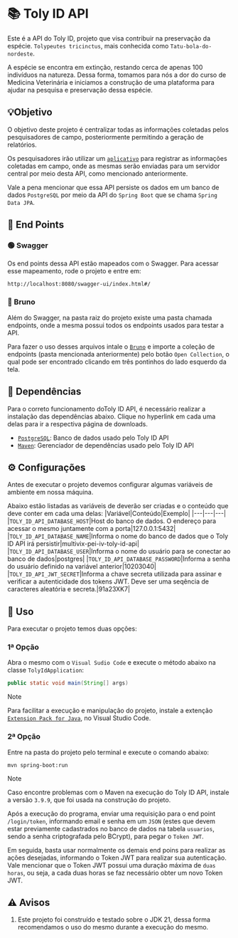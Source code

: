 # 📚 Toly ID API
Este é a API do Toly ID, projeto que visa contribuir na preservação da espécie. `Tolypeutes tricinctus`, mais conhecida como `Tatu-bola-do-nordeste`.

A espécie se encontra em extinção, restando cerca de apenas 100 indivíduos na natureza. Dessa forma, tomamos para nós a dor do curso de Medicina Veterinária e iniciamos a construção de uma plataforma para ajudar na pesquisa e preservação dessa espécie.

## 💡Objetivo
O objetivo deste projeto é centralizar todas as informações coletadas pelos pesquisadores de campo, posteriormente permitindo a geração de relatórios.

Os pesquisadores irão utilizar um [`aplicativo`](https://github.com/gushadd/pei-III-toly-id-mobile) para registrar as informações coletadas em campo, onde as mesmas serão enviadas para um servidor central por meio desta API, como mencionado anteriormente.

Vale a pena mencionar que essa API persiste os dados em um banco de dados `PostgreSQL` por meio da API do `Spring Boot` que se chama `Spring Data JPA`.

## 📝 End Points
### 🟢 Swagger
Os end points dessa API estão mapeados com o Swagger. Para acessar esse mapeamento, rode o projeto e entre em:

```
http://localhost:8080/swagger-ui/index.html#/
```

### 🐶 Bruno
Além do Swagger, na pasta raiz do projeto existe uma pasta chamada endpoints, onde a mesma possui todos os endpoints usados para testar a API.

Para fazer o uso desses arquivos intale o [`Bruno`](https://www.usebruno.com/) e importe a coleção de endpoints (pasta mencionada anteriormente) pelo botão `Open Collection`, o qual pode ser encontrado clicando em três pontinhos do lado esquerdo da tela.

## 📌 Dependências
Para o correto funcionamento doToly ID API, é necessário realizar a instalação das dependências abaixo. Clique no hyperlink em cada uma delas para ir a respectiva página de downloads.
 - [`PostgreSQL`](https://www.postgresql.org/download/): Banco de dados usado pelo Toly ID API
 - [`Maven`](https://maven.apache.org/install.html): Gerenciador de dependências usado pelo Toly ID API

## ⚙️ Configurações
Antes de executar o projeto devemos configurar algumas variáveis de ambiente em nossa máquina.

Abaixo estão listadas as variáveis de deverão ser criadas e o conteúdo que deve conter em cada uma delas:
|Variável|Conteúdo|Exemplo|
|---|---|---|
|`TOLY_ID_API_DATABASE_HOST`|Host do banco de dados. O endereço para acessar o mesmo juntamente com a porta|127.0.0.1:5432|
|`TOLY_ID_API_DATABASE_NAME`|Informa o nome do banco de dados que o Toly ID API irá persistir|multivix-pei-iv-toly-id-api|
|`TOLY_ID_API_DATABASE_USER`|Informa o nome do usuário para se conectar ao banco de dados|postgres|
|`TOLY_ID_API_DATABASE_PASSWORD`|Informa a senha do usuário definido na variável anterior|10203040|
|`TOLY_ID_API_JWT_SECRET`|Informa a chave secreta utilizada para assinar e verificar a autenticidade dos tokens JWT. Deve ser uma seqência de caracteres aleatória e secreta.|91a23XK7|

## 🚀 Uso
Para executar o projeto temos duas opções:

### 1ª Opção
Abra o mesmo com o `Visual Sudio Code` e execute o método abaixo na classe `TolyIdApplication`:

``` Java
public static void main(String[] args)
```

> [!NOTE]
> Para facilitar a execução e manipulação do projeto, instale a extenção [`Extension Pack for Java`](https://marketplace.visualstudio.com/items?itemName=vscjava.vscode-java-pack), no Visual Studio Code.

### 2ª Opção
Entre na pasta do projeto pelo terminal e execute o comando abaixo:

```
mvn spring-boot:run
```
> [!NOTE]
> Caso encontre problemas com o Maven na execução do Toly ID API, instale a versão `3.9.9`, que foi usada na construção do projeto.

Após a execução do programa, enviar uma requisição para o end point `/login/token`, informando email e senha em um `JSON` (estes que devem estar previamente cadastrados no banco de dados na tabela `usuarios`, sendo a senha criptografada pelo BCrypt), para pegar o `Token JWT`.

Em seguida, basta usar normalmente os demais end poins para realizar as ações desejadas, informando o Token JWT para realizar sua autenticação. Vale mencionar que o Token JWT possui uma duração máxima de `duas horas`, ou seja, a cada duas horas se faz necessário obter um novo Token JWT.

## ⚠️ Avisos
1. Este projeto foi construído e testado sobre o JDK 21, dessa forma recomendamos o uso do mesmo durante a execução do mesmo.
